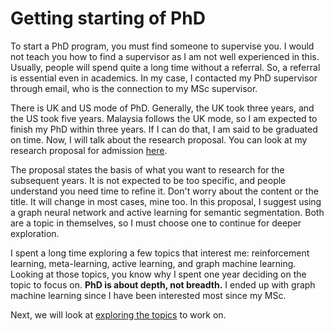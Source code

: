 # Getting starting of PhD

To start a PhD program, you must find someone to supervise you. I would not teach you how to find a supervisor as I am not well experienced in this. Usually, people will spend quite a long time without a referral. So, a referral is essential even in academics. In my case, I contacted my PhD supervisor through email, who is the connection to my MSc supervisor.

There is UK and US mode of PhD. Generally, the UK took three years, and the US took five years. Malaysia follows the UK mode, so I am expected to finish my PhD within three years. If I can do that, I am said to be graduated on time. Now, I will talk about the research proposal. You can look at my research proposal for admission [here](https://bit.ly/proposal-admission).

The proposal states the basis of what you want to research for the subsequent years. It is not expected to be too specific, and people understand you need time to refine it. Don't worry about the content or the title. It will change in most cases, mine too. In this proposal, I suggest using a graph neural network and active learning for semantic segmentation. Both are a topic in themselves, so I must choose one to continue for deeper exploration.

I spent a long time exploring a few topics that interest me: reinforcement learning, meta-learning, active learning, and graph machine learning. Looking at those topics, you know why I spent one year deciding on the topic to focus on. **PhD is about depth, not breadth.** I ended up with graph machine learning since I have been interested most since my MSc. 

Next, we will look at [exploring the topics](4-exploration-and-proposal-defense.md) to work on.